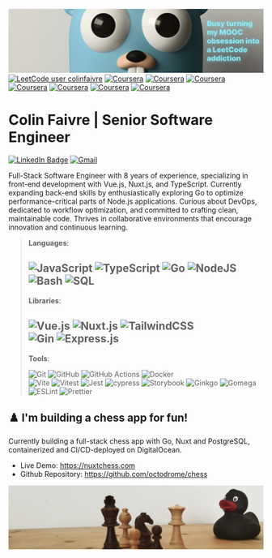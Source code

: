 ![cover image](./cover_2.png?raw=true)
[![LeetCode user colinfaivre](https://img.shields.io/badge/dynamic/json?style=flat&labelColor=black&color=%23ffa116&label=Leetcode&query=solved&url=https%3A%2F%2Fleetcode-badge.vercel.app%2Fapi%2Fusers%2Fcolinfaivre&logo=leetcode&logoColor=yellow)](https://leetcode.com/colinfaivre/)
[![Coursera](https://img.shields.io/badge/Stanford_University-Algorithms-%230056D2.svg?style=flat&logo=Coursera&logoColor=white)](https://www.coursera.org/account/accomplishments/specialization/certificate/JH9RQMPKRNH7)
[![Coursera](https://img.shields.io/badge/California_Institute_of_the_Arts-Game_Design-%230056D2.svg?style=flat&logo=Coursera&logoColor=white)](https://www.coursera.org/account/accomplishments/specialization/certificate/GKXUNQCCLT8T)
[![Coursera](https://img.shields.io/badge/California_Institute_of_the_Arts-Graphic_Design-%230056D2.svg?style=flat&logo=Coursera&logoColor=white)](https://www.coursera.org/account/accomplishments/specialization/certificate/TDS4RQ76CQW3)
[![Coursera](https://img.shields.io/badge/Imperial_College_of_London-Mathematics_for_Machine_Learning-%230056D2.svg?style=flat&logo=Coursera&logoColor=white)](https://www.coursera.org/account/accomplishments/specialization/certificate/TZM3C7L43V95)
[![Coursera](https://img.shields.io/badge/Hong_Kong_University-Server_Side_Development_with_Node.js-%230056D2.svg?style=flat&logo=Coursera&logoColor=white)](https://www.coursera.org/account/accomplishments/certificate/DF33K5SBSSRA)
[![Coursera](https://img.shields.io/badge/California_Institute_of_the_Arts-UI_UX_Design-%230056D2.svg?style=flat&logo=Coursera&logoColor=white)](https://www.coursera.org/account/accomplishments/specialization/certificate/CNFBDZFEL8EZ)
[![Coursera](https://img.shields.io/badge/Deeplearning.ai-Deep_Learning-%230056D2.svg?style=flat&logo=Coursera&logoColor=white)](https://www.coursera.org/account/accomplishments/specialization/certificate/45ZLWS394SJD)

# Colin Faivre | Senior Software Engineer 

[![LinkedIn Badge](https://img.shields.io/badge/LinkedIn-informational?style=for-the-badge&logo=linkedin&logoColor=white&color=0D76A8)](https://www.linkedin.com/in/colin-faivre/)
[![Gmail](https://img.shields.io/badge/Gmail-D14836?style=for-the-badge&logo=gmail&logoColor=white)](mailto:colin.faivre@gmail.com)

Full-Stack Software Engineer with 8 years of experience, specializing in front-end development with Vue.js, Nuxt.js, and TypeScript. Currently expanding back-end skills by enthusiastically exploring Go to optimize performance-critical parts of Node.js applications. Curious about DevOps, dedicated to workflow optimization, and committed to crafting clean, maintainable code. Thrives in collaborative environments that encourage innovation and continuous learning.


> __Languages__:
>
> ![JavaScript](https://img.shields.io/badge/Javascript-%23323330.svg?style=flat&logo=javascript&logoColor=%23F7DF1E)
> ![TypeScript](https://img.shields.io/badge/Typescript-%23007ACC.svg?style=flat&logo=typescript&logoColor=white)
> ![Go](https://img.shields.io/badge/Go-%2300ADD8.svg?style=flat&logo=go&logoColor=white)
> ![NodeJS](https://img.shields.io/badge/node.js-6DA55F?style=flat&logo=node.js&logoColor=white)
> <br>
> ![Bash](https://img.shields.io/badge/Bash-%23121011.svg?style=flat&logo=gnu-bash&logoColor=white)
> ![SQL](https://img.shields.io/badge/SQL-%23316192.svg?style=flat&logo=postgresql&logoColor=white)
> ---
> __Libraries__:
>
> ![Vue.js](https://img.shields.io/badge/Vue3-%2335495e.svg?style=flat&logo=vuedotjs&logoColor=%234FC08D)
> ![Nuxt.js](https://img.shields.io/badge/Nuxt3-002E3B?style=flat&logo=nuxtdotjs&logoColor=#00DC82)
> ![TailwindCSS](https://img.shields.io/badge/TailwindCSS-%2338B2AC.svg?style=flat&logo=tailwind-css&logoColor=white)
> <br>
> ![Gin](https://img.shields.io/badge/Gin-%2300ADD8.svg?style=flat&logo=go&logoColor=white)
> ![Express.js](https://img.shields.io/badge/Express.js-%23404d59.svg?style=flat&logo=express&logoColor=%2361DAFB)
> ---
> __Tools__:
>
> ![Git](https://img.shields.io/badge/Git-%23F05033.svg?style=flat&logo=git&logoColor=white)
> ![GitHub](https://img.shields.io/badge/Github-%23121011.svg?style=flat&logo=github&logoColor=white)
> ![GitHub Actions](https://img.shields.io/badge/Github%20Actions-%232671E5.svg?style=flat&logo=githubactions&logoColor=white)
> ![Docker](https://img.shields.io/badge/Docker-%230db7ed.svg?style=flat&logo=docker&logoColor=white)
> <br>
> ![Vite](https://img.shields.io/badge/Vite-%23646CFF.svg?style=flat&logo=vite&logoColor=white)
> ![Vitest](https://img.shields.io/badge/-Vitest-252529?style=flat&logo=vitest&logoColor=FCC72B)
> ![Jest](https://img.shields.io/badge/-Jest-%23C21325?style=flat&logo=jest&logoColor=white)
> ![cypress](https://img.shields.io/badge/-Cypress-%23E5E5E5?style=flat&logo=cypress&logoColor=058a5e)
> ![Storybook](https://img.shields.io/badge/-Storybook-FF4785?style=flat&logo=storybook&logoColor=white)
> ![Ginkgo](https://img.shields.io/badge/Ginkgo-%2300ADD8.svg?style=flat&logo=go&logoColor=white)
> ![Gomega](https://img.shields.io/badge/Gomega-%2300ADD8.svg?style=flat&logo=go&logoColor=white)
> <br>
> ![ESLint](https://img.shields.io/badge/ESLint-4B3263?style=flat&logo=eslint&logoColor=white)
> ![Prettier](https://img.shields.io/badge/Prettier-%23F7B93E.svg?style=flat&logo=prettier&logoColor=black)

  
## ♟️ I'm building a chess app for fun!
Currently building a full-stack chess app with Go, Nuxt and PostgreSQL, containerized and CI/CD-deployed on DigitalOcean.
- Live Demo: https://nuxtchess.com
- Github Repository: https://github.com/octodrome/chess

![cover image](./chess_footer.jpg?raw=true)
